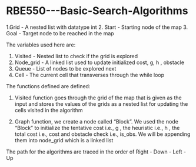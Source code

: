 # RBE550---Basic-Search-Algorithms
  1.Grid - A nested list with datatype int
  2. Start - Starting node of the map
  3. Goal - Target node to be reached in the map

The variables used here are:
  1. Visited - Nested list to check if the grid is explored
  2. Node_grid - A linked list used to update initialized cost, g, h , obstacle
  3. Queue - List of nodes to be explored next
  4. Cell - The current cell that transverses through the while loop

The functions defined are defined:
1. Visited function goes through the grid of the map that is given as the input and stores the
values of the grids as a nested list for updating the cells visited in the algorithm

2. Graph function, we create a node called “Block”. We used the node “Block” to initialize
the tentative cost i.e., g , the heuristic i.e., h , the total cost i.e., cost and obstacle check
i.e., is_obs. We will be appending them into node_grid which is a linked list

The path for the algorithms are traced in the order of Right - Down - Left - Up
